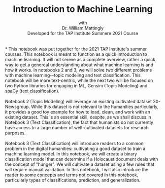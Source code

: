 
# <div align="center">Introduction to Machine Learning</div>
<div align="center">
  with<br>
  Dr. William Mattingly<br>
  Developed for the TAP Institute
  Summere 2021 Course
</div>
<br><br>
* This notebook was put together for the 2021 TAP Institute's summer courses. This notebook is meant to function as a quick introduction to machine learning. It will not sereve as a complete overview, rather a quick way to get a genereal understanding about what machine learning is and how it works. In notebooks 2 and 3, we will solve two different problems with machine learning--topic modeling and text classification. This notebook will be more text-centric, while the next two will be focused on two Python libraries for engaging in ML, Gensim (Topic Modeling) and spaCy (text classification).
<br><br>
Notebook 2 (Topic Modeling) will leverage an existing cultivated dataset 20-Newsgroup. While this dataset is not relevant to the humanities particularly, it provides a good toy example for how to load, clean, and work with an existing dataset. This is an essential skill, despite, as we shall discuss in Notebook 3 (Text Classification), the fact that humanists do not currently have access to a large number of well-cultivated datasets for research purposes.
<br><br>
Notebook 3 (Text Classification) will introduce readers to a common problem in the digital humanities: cultivating a good dataset to train a machine learning model. In this notebook, we will create a binary classification model that can determine if a Holocaust document deals with the concept of "hunger". We will cultivate a dataset using a few rules that will require manual validation. In this notebook, I will also introduce the reader to some concepts and terms not covered in this notebook, particularly types of classifications, prediction, and generalization.
